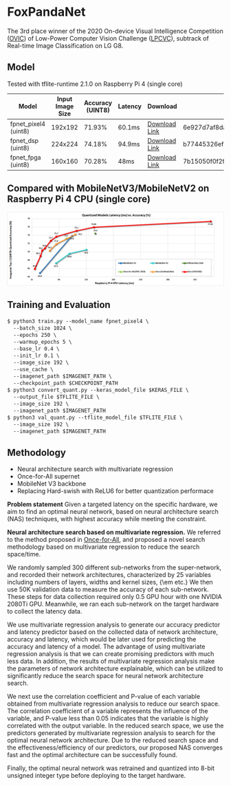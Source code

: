 # FoxPandaNet

The 3rd place winner of the 2020 On-device Visual Intelligence Competition ([OVIC](https://lpcv.ai/2020CVPR/ovic-track)) of Low-Power Computer Vision Challenge ([LPCVC](https://lpcv.ai/)), subtrack of Real-time Image Classification on LG G8.

## Model

Tested with tflite-runtime 2.1.0 on Raspberry Pi 4 (single core)

|Model|Input Image Size|Accuracy (UINT8)|Latency|Download|SHA256 Checksum|
| - | - | - | - | - | - |
|fpnet_pixel4 (uint8)|192x192|71.93%|60.1ms|[Download Link](https://drive.google.com/file/d/1zToDUmViDMmAAziz4ozAna-1uF7ZJ4-y/view?usp=sharing)|6e927d7af8da1eb9297017ebe92a67632ce73f612ff32cbfa3917f88d761a5f9|
|fpnet_dsp (uint8)|224x224|74.18%|94.9ms|[Download Link](https://drive.google.com/file/d/1HebGFcB60mm0VM8P2KwH9FlVerIf0nda/view?usp=sharing)|b77445326ef3f64fc8d3236b213e121aba5004dee4449deceb13f246477add4e|
|fpnet_fpga (uint8)|160x160|70.28%|48ms|[Download Link](https://drive.google.com/file/d/1WNbI244hUU3vSmXlMAiXK0Do_PU3wLva/view?usp=sharing)|7b15050f0f2f723b13cfc001026a36133f78103049c94ae8fe023807e355fc20|


## Compared with MobileNetV3/MobileNetV2 on Raspberry Pi 4 CPU (single core)

![](https://raw.githubusercontent.com/great8nctu/lpcvc20/master/figures/rpi4_cpu_compare_20210201.png)

## Training and Evaluation

```
$ python3 train.py --model_name fpnet_pixel4 \
  --batch_size 1024 \
  --epochs 250 \
  --warmup_epochs 5 \
  --base_lr 0.4 \
  --init_lr 0.1 \
  --image_size 192 \
  --use_cache \
  --imagenet_path $IMAGENET_PATH \
  --checkpoint_path $CHECKPOINT_PATH
$ python3 convert_quant.py --keras_model_file $KERAS_FILE \
  --output_file $TFLITE_FILE \
  --image_size 192 \
  --imagenet_path $IMAGENET_PATH
$ python3 val_quant.py --tflite_model_file $TFLITE_FILE \
  --image_size 192 \
  --imagenet_path $IMAGENET_PATH
```

## Methodology

+ Neural architecture search with multivariate regression
+ Once-for-All supernet
+ MobileNet V3 backbone
+ Replacing Hard-swish with ReLU6 for better quantization performace

**Problem statement**
Given a targeted latency on the specific hardware, we aim to find an optimal neural network, based on neural architecture search (NAS) techniques, with highest accuracy while meeting the constraint.
 
**Neural architecture search based on multivariate regression.** 
We referred to the method proposed in [Once-for-All](https://github.com/mit-han-lab/once-for-all), and proposed a novel search methodology based on multivariate regression to reduce the search space/time.

We randomly sampled 300 different sub-networks from the super-network, and recorded their network architectures, characterized by 25 variables including numbers of layers, widths and kernel sizes, {\em etc.} We then use 50K validation data to measure the accuracy of each sub-network. These steps for data collection required only 0.5 GPU hour with one NVIDIA 2080Ti GPU. Meanwhile, we ran each sub-network on the target hardware to collect the latency data.

We use multivariate regression analysis to generate our accuracy predictor and latency predictor based on the collected data of network architecture, accuracy and latency, which would be later used for predicting the accuracy and latency of a model. The advantage of using multivariate regression analysis is that we can create promising predictors with much less data. In addition, the results of multivariate regression analysis make the parameters of network architecture explainable, which can be utilized to significantly reduce the search space for neural network architecture search.

We next use the correlation coefficient and P-value of each variable obtained from multivariate regression analysis to reduce our search space. The correlation coefficient of a variable represents the influence of the variable, and P-value less than 0.05 indicates that the variable is highly correlated with the output variable. In the reduced search space, we use the predictors generated by multivariate regression analysis to search for the optimal neural network architecture. Due to the reduced search space and the effectiveness/efficiency of our predictors, our proposed NAS converges fast and the optimal architecture can be successfully found.

Finally, the optimal neural network was retrained and quantized into 8-bit unsigned integer type before deploying to the target hardware.
